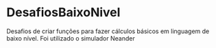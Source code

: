 # DesafiosBaixoNivel
Desafios de criar funções para fazer cálculos básicos em linguagem de baixo nível. Foi utilizado o simulador Neander
